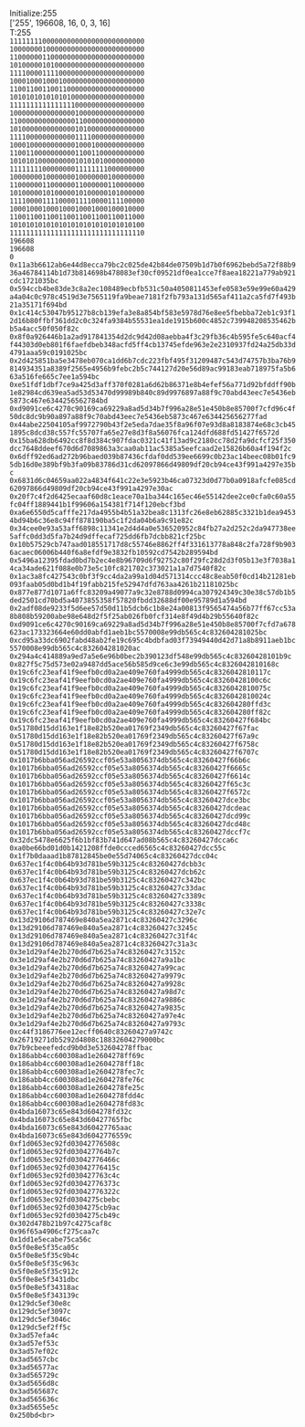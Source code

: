 Initialize:255<br>
['255', 196608, 16, 0, 3, 16]<br>
T:255<br>
`111111110000000000000000000000000`<br>
`100000001000000000000000000000000`<br>
`110000001100000000000000000000000`<br>
`101000001010000000000000000000000`<br>
`111100001111000000000000000000000`<br>
`100010001000100000000000000000000`<br>
`110011001100110000000000000000000`<br>
`101010101010101000000000000000000`<br>
`111111111111111100000000000000000`<br>
`100000000000000010000000000000000`<br>
`110000000000000011000000000000000`<br>
`101000000000000010100000000000000`<br>
`111100000000000011110000000000000`<br>
`100010000000000010001000000000000`<br>
`110011000000000011001100000000000`<br>
`101010100000000010101010000000000`<br>
`111111110000000011111111000000000`<br>
`100000001000000010000000100000000`<br>
`110000001100000011000000110000000`<br>
`101000001010000010100000101000000`<br>
`111100001111000011110000111100000`<br>
`100010001000100010001000100010000`<br>
`110011001100110011001100110011000`<br>
`101010101010101010101010101010100`<br>
`111111111111111111111111111111110`<br>
`196608`<br>
`196608`<br>
`0`<br>
`0x11a3b6612ab6e44d8ecca79bc2c025de42b84de07509b1d7b0f6962bebd5a72f88b936a46784114b1d73b814698b478083ef30cf09521df0ea1cce7f8aea18221a779ab921cdc1721035bc`<br>
`0x594ccb4be83de3c8a2ec108489ecbfb531c50a4050811453efe0583e59e99e60a429a4a04c0c978c4519d3e7565119fa9beae7181f2fb793a131d565af411a2ca5fd7f493b21a35171f694bd`<br>
`0x1c414c53047b95127b8cb139efa3e8a854bf583e5978d76e8ee5fbebba72eb1c93f12d16b80ffbf361dd2c0c324fa9384b55531ea1de1915b600c4852c739948208535462bb5a4acc50f050f82c`<br>
`0x8f0a926446b1a2ad917841354d2dc9d42d08aebba4f3c29fb36c4b595fe5c640acf4f44303d0eb801f6faefdbeb348acfd5ff4cb13745efde963e2e2310937fd24a25db33d4791aaa59c0191025bc`<br>
`0x2d425851ba5e3478eb070ca1dd6b7cdc223fbf495f31209487c543d74757b3ba76b9814934351a8389f2565e4956b9febc2b5c744127d20e56d89ac99183eab718975fa5b663a516fe665c7ee1a594bc`<br>
`0xe51fdf1dbf7ce9a425d3aff370f0281a6d62b86371e8b4efef56a771d92bfddff90b1e82984cd639ea5ad53d53470d99989b840c89d9976897a88f9c70abd43eec7e5436eb5873c467e6344256562784bd`<br>
`0xd9091ce6c4270c90169ca69229a8ad5d34b7f996a28e51e450b8e85700f7cfd96c4f50dc8dc9b90a897a88f9c70abd43eec7e5436eb5873c467e634425656277fad`<br>
`0x44abe22504105af9972790b43f2e5eda7dae35f8a96f07e93d8a8183874e68c3cb451895c8dcd38c557fc55707fa65e27e8d3f8a56076fca124dfd688fd51427f6572d`<br>
`0x15ba628db6492cc8f8d384c907fdac0321c41f13ad9c2180cc78d2fa9dcfcf25f350dcc7648ddeef670d6d7089863a3caa0ab11ac5385a5eefcaad2e15826b60a4f194f2c`<br>
`0x6dff92ed6ad272b96baed039b87436cfdaf0dd539ee6699c0b23ac14beec08b01fc95db16d0e389bf9b3fa09b83786d31cd62097866d49809df20cb94ce43f991a4297e35bc`<br>
`0x6831d6c04659aa022a4834f641c22e3e5923b46ca07323d0d77b0a0918afcfe085cd62097866d49809df20cb94ce43f991a4297e30ac`<br>
`0x20f7c4f2d6425ecaaf60d8c1eace70a1ba344c165ec46e55142dee2ce0cfa0c60a55fc04ff1889441b1f99606a154381f714f120ebcf3bd`<br>
`0xa6e6550d5cafffe217da4955b4b51a32bea8c1313fc26e8eb62885c3321b1dea94534bd94b6c36e8c94ff878190ba5c1f2da04b6a9c91e82c`<br>
`0x34cee0e93a53aff6898c11341e2d4d4a0e536520952c84fb27a2d252c2da947738ee5affc0dd3d5fa7b24d9dffecaf725dd6fb7dcbb821cf25bc`<br>
`0x10b57529cb747aad018551717d8c55746e8862ff4f331613778a848c2fa728f9b9036acaec06006b440f6a8efdf9e3832fb10592cd7542b289594bd`<br>
`0x5496a12395fdad0bd7b2ec4e8b96709d6f92752c80f29fc28d2d3f05b13e3f7038a14ca34ade621f088e0b73e5c10fc821702c373021a1a7d7540f82c`<br>
`0x1ac3a8fc427543c0bf3f9cc4da2a99a1d04d571314ccc48c8eab50f0cd14b21281eb093faab05d0bd1b4f19fabb215fe52947dfd763aa4261b21181025bc`<br>
`0x877e877d1071a6ffc83209a49077a9c32e8788d0994ca307924349c30e38c57db1b5ded2501cd70bd5a4073855358f57820fbdd32688df00e95789d1a594bd`<br>
`0x2adf08de9233f5d6ee57d50d11b5dcb6c1b8e24a00813f9565474a56b77ff67cc53a8b808b59200abe98e648d2f5f25ab026fb0fcf314e8f49d4b29b55640f82c`<br>
`0xd9091ce6c4270c90169ca69229a8ad5d34b7f996a28e51e450b8e85700f7cfd7a678623ac173323664e60dd0abfd1aeb1bc5570008e99db565c4c832604281025bc`<br>
`0xcd95a33dc6902fabd48ab2fe19c695c4bdbfad03f73949440d42d71a8b8911aeb1bc5570008e99db565c4c832604281020ac`<br>
`0x294a4c414889a9ed7a5e6e96b0bec2b390123df548e99db565c4c83260428101b9c`<br>
`0x827f5c75d573e02a9487dd5ace56b585d9ce6c3e99db565c4c8326042810168c`<br>
`0x19c6fc23eaf41f9eefb0cd0a2ae409e760fa4999db565c4c8326042810117c`<br>
`0x19c6fc23eaf41f9eefb0cd0a2ae409e760fa4999db565c4c83260428100c6c`<br>
`0x19c6fc23eaf41f9eefb0cd0a2ae409e760fa4999db565c4c8326042810075c`<br>
`0x19c6fc23eaf41f9eefb0cd0a2ae409e760fa4999db565c4c8326042810024c`<br>
`0x19c6fc23eaf41f9eefb0cd0a2ae409e760fa4999db565c4c832604280ffd3c`<br>
`0x19c6fc23eaf41f9eefb0cd0a2ae409e760fa4999db565c4c832604280ff82c`<br>
`0x19c6fc23eaf41f9eefb0cd0a2ae409e760fa4999db565c4c83260427f684bc`<br>
`0x51780d15dd163e1f18e82b520ea01769f2349db565c4c83260427f67fac`<br>
`0x51780d15dd163e1f18e82b520ea01769f2349db565c4c83260427f67a9c`<br>
`0x51780d15dd163e1f18e82b520ea01769f2349db565c4c83260427f6758c`<br>
`0x51780d15dd163e1f18e82b520ea01769f2349db565c4c83260427f6707c`<br>
`0x1017b6bba056ad26592ccf05e53a8056374db565c4c83260427f66b6c`<br>
`0x1017b6bba056ad26592ccf05e53a8056374db565c4c83260427f6665c`<br>
`0x1017b6bba056ad26592ccf05e53a8056374db565c4c83260427f6614c`<br>
`0x1017b6bba056ad26592ccf05e53a8056374db565c4c83260427f65c3c`<br>
`0x1017b6bba056ad26592ccf05e53a8056374db565c4c83260427f6572c`<br>
`0x1017b6bba056ad26592ccf05e53a8056374db565c4c83260427dce3bc`<br>
`0x1017b6bba056ad26592ccf05e53a8056374db565c4c83260427dcdeac`<br>
`0x1017b6bba056ad26592ccf05e53a8056374db565c4c83260427dcd99c`<br>
`0x1017b6bba056ad26592ccf05e53a8056374db565c4c83260427dcd48c`<br>
`0x1017b6bba056ad26592ccf05e53a8056374db565c4c83260427dccf7c`<br>
`0x32dc5478e6625f6b1bf83b741d647ad08b565c4c83260427dcca6c`<br>
`0xa0be66bd01d0b1421208ffde0ccced6565c4c83260427dcc55c`<br>
`0x1f7b0daaad1b87812845be0e55d74065c4c83260427dcc04c`<br>
`0x637ec1f4c0b64b93d781be59b3125c4c83260427dcbb3c`<br>
`0x637ec1f4c0b64b93d781be59b3125c4c83260427dcb62c`<br>
`0x637ec1f4c0b64b93d781be59b3125c4c83260427c342bc`<br>
`0x637ec1f4c0b64b93d781be59b3125c4c83260427c33dac`<br>
`0x637ec1f4c0b64b93d781be59b3125c4c83260427c3389c`<br>
`0x637ec1f4c0b64b93d781be59b3125c4c83260427c3338c`<br>
`0x637ec1f4c0b64b93d781be59b3125c4c83260427c32e7c`<br>
`0x13d29106d787469e840a5ea2871c4c83260427c3296c`<br>
`0x13d29106d787469e840a5ea2871c4c83260427c3245c`<br>
`0x13d29106d787469e840a5ea2871c4c83260427c31f4c`<br>
`0x13d29106d787469e840a5ea2871c4c83260427c31a3c`<br>
`0x3e1d29af4e2b270d6d7b625a74c83260427c3152c`<br>
`0x3e1d29af4e2b270d6d7b625a74c83260427a9a1bc`<br>
`0x3e1d29af4e2b270d6d7b625a74c83260427a99cac`<br>
`0x3e1d29af4e2b270d6d7b625a74c83260427a9979c`<br>
`0x3e1d29af4e2b270d6d7b625a74c83260427a9928c`<br>
`0x3e1d29af4e2b270d6d7b625a74c83260427a98d7c`<br>
`0x3e1d29af4e2b270d6d7b625a74c83260427a9886c`<br>
`0x3e1d29af4e2b270d6d7b625a74c83260427a9835c`<br>
`0x3e1d29af4e2b270d6d7b625a74c83260427a97e4c`<br>
`0x3e1d29af4e2b270d6d7b625a74c83260427a9793c`<br>
`0xc44f3186776ee12ecff0640c83260427a9742c`<br>
`0x26719271db5292d4808c18832604279000bc`<br>
`0x7b9cbeeefedcd9b0d3e532604278ffbac`<br>
`0x186abb4cc600308ad1e2604278ff69c`<br>
`0x186abb4cc600308ad1e2604278ff18c`<br>
`0x186abb4cc600308ad1e2604278fec7c`<br>
`0x186abb4cc600308ad1e2604278fe76c`<br>
`0x186abb4cc600308ad1e2604278fe25c`<br>
`0x186abb4cc600308ad1e2604278fdd4c`<br>
`0x186abb4cc600308ad1e2604278fd83c`<br>
`0x4bda16073c65e843d604278fd32c`<br>
`0x4bda16073c65e843d60427765fbc`<br>
`0x4bda16073c65e843d60427765aac`<br>
`0x4bda16073c65e843d6042776559c`<br>
`0xf1d0653ec92fd03042776508c`<br>
`0xf1d0653ec92fd030427764b7c`<br>
`0xf1d0653ec92fd03042776466c`<br>
`0xf1d0653ec92fd03042776415c`<br>
`0xf1d0653ec92fd030427763c4c`<br>
`0xf1d0653ec92fd03042776373c`<br>
`0xf1d0653ec92fd03042776322c`<br>
`0xf1d0653ec92fd0304275cbebc`<br>
`0xf1d0653ec92fd0304275cb9ac`<br>
`0xf1d0653ec92fd0304275cb49c`<br>
`0x302d478b21b97c4275caf8c`<br>
`0x96f65a4906cf275caa7c`<br>
`0x1dd1e5ecabe75ca56c`<br>
`0x5f0e8e5f35ca05c`<br>
`0x5f0e8e5f35c9b4c`<br>
`0x5f0e8e5f35c963c`<br>
`0x5f0e8e5f35c912c`<br>
`0x5f0e8e5f3431dbc`<br>
`0x5f0e8e5f34318ac`<br>
`0x5f0e8e5f343139c`<br>
`0x129dc5ef30e8c`<br>
`0x129dc5ef3097c`<br>
`0x129dc5ef3046c`<br>
`0x129dc5ef2ff5c`<br>
`0x3ad57efa4c`<br>
`0x3ad57ef53c`<br>
`0x3ad57ef02c`<br>
`0x3ad5657cbc`<br>
`0x3ad56577ac`<br>
`0x3ad565729c`<br>
`0x3ad5656d8c`<br>
`0x3ad565687c`<br>
`0x3ad565636c`<br>
`0x3ad5655e5c`<br>
`0x250bd<br>`
